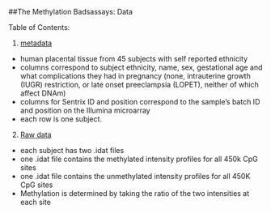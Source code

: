 ##The Methylation Badsassays: Data

Table of Contents:

1. [metadata](https://github.com/STAT540-UBC/team_Methylation-Badassays/tree/master/data/Raw%20Data/supplementary%20clinical%20info) 

  + human placental tissue from 45 subjects with self reported ethnicity
  + columns correspond to subject ethnicity, name, sex, gestational age and what complications they had in pregnancy (none, intrauterine growth (IUGR) restriction, or late onset preeclampsia (LOPET), neither of which affect DNAm)
  + columns for Sentrix ID and position correspond to the sample’s batch ID and position on the Illumina microarray 
  + each row is one subject.

2. [Raw data](https://github.com/STAT540-UBC/team_Methylation-Badassays/tree/master/data/Raw%20Data/IDATS)

  + each subject has two .idat files 
  + one .idat file contains the methylated intensity profiles for all 450k CpG sites
  + one .idat file contains the unmethylated intensity profiles for all 450K CpG sites
  + Methylation is determined by taking the ratio of the two intensities at each site